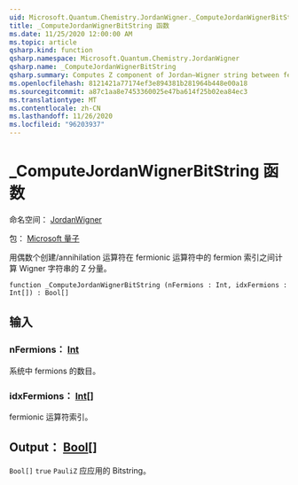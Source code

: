 ```yaml
---
uid: Microsoft.Quantum.Chemistry.JordanWigner._ComputeJordanWignerBitString
title: _ComputeJordanWignerBitString 函数
ms.date: 11/25/2020 12:00:00 AM
ms.topic: article
qsharp.kind: function
qsharp.namespace: Microsoft.Quantum.Chemistry.JordanWigner
qsharp.name: _ComputeJordanWignerBitString
qsharp.summary: Computes Z component of Jordan–Wigner string between fermion indices in a fermionic operator with an even number of creation / annihilation operators.
ms.openlocfilehash: 8121421a77174ef3e894381b281964b448e00a18
ms.sourcegitcommit: a87c1aa8e7453360025e47ba614f25b02ea84ec3
ms.translationtype: MT
ms.contentlocale: zh-CN
ms.lasthandoff: 11/26/2020
ms.locfileid: "96203937"
---
```

# <a name="_computejordanwignerbitstring-function"></a>_ComputeJordanWignerBitString 函数

命名空间： [JordanWigner](xref:Microsoft.Quantum.Chemistry.JordanWigner)

包： [Microsoft 量子](https://nuget.org/packages/Microsoft.Quantum.Chemistry)


用偶数个创建/annihilation 运算符在 fermionic 运算符中的 fermion 索引之间计算 Wigner 字符串的 Z 分量。

```qsharp
function _ComputeJordanWignerBitString (nFermions : Int, idxFermions : Int[]) : Bool[]
```


## <a name="input"></a>输入

### <a name="nfermions--int"></a>nFermions： [Int](xref:microsoft.quantum.lang-ref.int)

系统中 fermions 的数目。


### <a name="idxfermions--int"></a>idxFermions： [Int](xref:microsoft.quantum.lang-ref.int)[]

fermionic 运算符索引。



## <a name="output--bool"></a>Output： [Bool](xref:microsoft.quantum.lang-ref.bool)[]

`Bool[]` `true` `PauliZ` 应应用的 Bitstring。